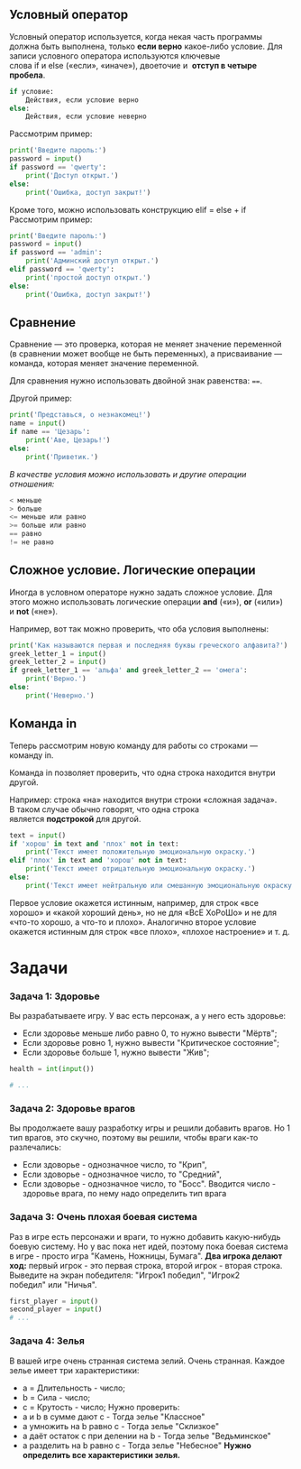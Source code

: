 ## Условный оператор
Условный оператор используется, когда некая часть программы должна быть выполнена, только **если верно** какое-либо условие. Для записи условного оператора используются ключевые слова if и else («если», «иначе»), двоеточие и  **отступ в четыре пробела**.

```python
if условие:
    Действия, если условие верно
else:
    Действия, если условие неверно
```

Рассмотрим пример:
```python
print('Введите пароль:')
password = input()
if password == 'qwerty':
    print('Доступ открыт.')
else:
    print('Ошибка, доступ закрыт!')
```

Кроме того, можно использовать конструкцию elif = else + if
Рассмотрим пример:
```python
print('Введите пароль:')
password = input()
if password == 'admin':
    print('Админский доступ открыт.')
elif password == 'qwerty':
    print('простой доступ открыт.')
else:
    print('Ошибка, доступ закрыт!')
```
## Сравнение

Сравнение — это проверка, которая не меняет значение переменной (в сравнении может вообще не быть переменных), а присваивание — команда, которая меняет значение переменной.

Для сравнения нужно использовать двойной знак равенства: `==`.

Другой пример:
```python
print('Представься, о незнакомец!')
name = input()
if name == 'Цезарь':
    print('Аве, Цезарь!')
else:
    print('Приветик.')
```

*В качестве условия можно использовать и другие операции отношения:*
```python
< меньше
> больше
<= меньше или равно
>= больше или равно
== равно
!= не равно
```

## Сложное условие. Логические операции

Иногда в условном операторе нужно задать сложное условие. Для этого можно использовать логические операции **and** («и»), **or** («или») и **not** («не»).

Например, вот так можно проверить, что оба условия выполнены:

```python
print('Как называются первая и последняя буквы греческого алфавита?')
greek_letter_1 = input()
greek_letter_2 = input()
if greek_letter_1 == 'альфа' and greek_letter_2 == 'омега':
    print('Верно.')
else:
    print('Неверно.')
```

## Команда in

Теперь рассмотрим новую команду для работы со строками — команду in.

Команда in позволяет проверить, что одна строка находится внутри другой.

Например: строка «на» находится внутри строки «сложная задача». В таком случае обычно говорят, что одна строка является **подстрокой** для другой.

```python
text = input()
if 'хорош' in text and 'плох' not in text:
    print('Текст имеет положительную эмоциональную окраску.')
elif 'плох' in text and 'хорош' not in text:
    print('Текст имеет отрицательную эмоциональную окраску.')
else:
    print('Текст имеет нейтральную или смешанную эмоциональную окраску.')
```

Первое условие окажется истинным, например, для строк «все хорошо» и «какой хороший день», но не для «ВсЕ ХоРоШо» и не для «что-то хорошо, а что-то и плохо». Аналогично второе условие окажется истинным для строк «все плохо», «плохое настроение» и т. д.

# Задачи
### Задача 1: Здоровье
Вы разрабатываете игру. У вас есть персонаж, а у него есть здоровье:
- Если здоровье меньше либо равно 0, то нужно вывести "Мёртв";
- Если здоровье ровно 1, нужно вывести "Критическое состояние";
- Если здоровье больше 1, нужно вывести "Жив";
```python
health = int(input())

# ...

```

### Задача 2: Здоровье врагов
Вы продолжаете вашу разработку игры и решили добавить врагов. Но 1 тип врагов, это скучно, поэтому вы решили, чтобы враги как-то разлечались:
- Если здоворье - однозначное число, то "Крип", 
- Если здоворье - однозначное число, то "Средний", 
- Если здоворье - однозначное число, то "Босс".
Вводится число - здоровье врага, по нему надо определить тип врага

### Задача 3: Очень плохая боевая система
Раз в игре есть персонажи и враги, то нужно добавить какую-нибудь боевую систему. Но у вас пока нет идей, поэтому пока боевая система в игре - просто игра "Камень, Ножницы, Бумага".
**Два игрока делают ход:** первый игрок - это первая строка, второй игрок - вторая строка. Выведите на экран победителя: "Игрок1 победил", "Игрок2 победил" или "Ничья".
```python
first_player = input()
second_player = input()
# ...

```
### Задача 4: Зелья
В вашей игре очень странная система зелий. Очень странная. Каждое зелье имеет три характеристики: 
- a = Длительность - число;
- b = Сила - число;
- c = Крутость - число;
Нужно проверить:
- a и b в сумме дают c - Тогда зелье "Классное"
- a умножить на b равно c  - Тогда зелье "Склизкое"
- a даёт остаток c при делении на b - Тогда зелье "Ведьминское"
- a разделить на b равно c - Тогда зелье "Небесное"
**Нужно определить все характеристики зелья.**